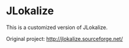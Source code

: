 JLokalize
=========

This is a customized version of JLokalize.

Original project: http://jlokalize.sourceforge.net/
